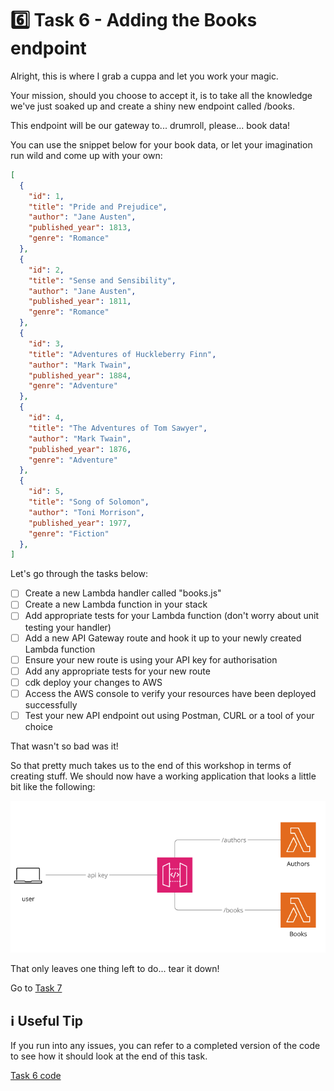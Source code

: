# 6️⃣ Task 6 - Adding the Books endpoint
Alright, this is where I grab a cuppa and let you work your magic.

Your mission, should you choose to accept it, is to take all the knowledge we've just soaked up and create a shiny new endpoint called /books.

This endpoint will be our gateway to... drumroll, please... book data!

You can use the snippet below for your book data, or let your imagination run wild and come up with your own:

```json
[
  {
    "id": 1,
    "title": "Pride and Prejudice",
    "author": "Jane Austen",
    "published_year": 1813,
    "genre": "Romance"
  },
  {
    "id": 2,
    "title": "Sense and Sensibility",
    "author": "Jane Austen",
    "published_year": 1811,
    "genre": "Romance"
  },
  {
    "id": 3,
    "title": "Adventures of Huckleberry Finn",
    "author": "Mark Twain",
    "published_year": 1884,
    "genre": "Adventure"
  },
  {
    "id": 4,
    "title": "The Adventures of Tom Sawyer",
    "author": "Mark Twain",
    "published_year": 1876,
    "genre": "Adventure"
  },
  {
    "id": 5,
    "title": "Song of Solomon",
    "author": "Toni Morrison",
    "published_year": 1977,
    "genre": "Fiction"
  },
]
```

Let's go through the tasks below:

- [ ] Create a new Lambda handler called "books.js"
- [ ] Create a new Lambda function in your stack
- [ ] Add appropriate tests for your Lambda function (don't worry about unit testing your handler)
- [ ] Add a new API Gateway route and hook it up to your newly created Lambda function
- [ ] Ensure your new route is using your API key for authorisation
- [ ] Add any appropriate tests for your new route
- [ ] cdk deploy your changes to AWS
- [ ] Access the AWS console to verify your resources have been deployed successfully
- [ ] Test your new API endpoint out using Postman, CURL or a tool of your choice

That wasn't so bad was it!

So that pretty much takes us to the end of this workshop in terms of creating stuff. We should now have a working application that looks a little bit like the following:

![Bookshop service](../images/bookshop-api.png)

That only leaves one thing left to do... tear it down!

Go to [Task 7](007-task-7.md)

## ℹ️ Useful Tip
If you run into any issues, you can refer to a completed version of the code to see how it should look at the end of this task.

[Task 6 code](https://github.com/ajroberts10/cdk-workshop-1/tree/006-task-6)

